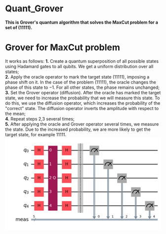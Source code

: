 # Quant_Grover
**This is Grover's quantum algorithm that solves the MaxCut problem for a set of (11111).**  
# Grover for MaxCut problem
It works as follows:
**1.** Create a quantum superposition of all possible states using Hadamard gates to all qubits. We get a uniform distribution over all states;  
**2.** Apply the oracle operator to mark the target state (11111), imposing a phase shift on it. In the case of the problem (11111), the oracle changes the phase of this state to −1. For all other states, the phase remains unchanged;  
**3.** Set the Grover operator (diffusion). After the oracle has marked the target state, we need to increase the probability that we will measure this state. To do this, we use the diffusion operator, which increases the probability of the "correct" state. The diffusion operator inverts the amplitude with respect to the mean;  
**4.** Repeat steps 2,3 several times;  
**5.** After applying the oracle and Grover operator several times, we measure the state. Due to the increased probability, we are more likely to get the target state, for example 11111.  
![Scheme of Grover](https://raw.githubusercontent.com/Space-Lizards/Quant_Grover/main/grover_circuit.png)
